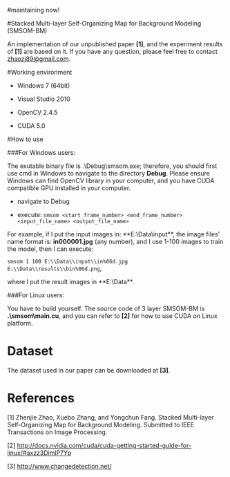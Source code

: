 #maintaining now!

#Stacked Multi-layer Self-Organizing Map for Background Modeling (SMSOM-BM)

An implementation of our unpublished paper **[1]**, and the experiment results of **[1]** are based on it. If you have any question, please feel free to contact zhaozj89@gmail.com.

#Working environment

* Windows 7 (64bit)


* Visual Studio 2010


* OpenCV 2.4.5


* CUDA 5.0




#How to use


###For Windows users:


The exutable binary file is .\Debug\smsom.exe; therefore, you should first use cmd in Windows to navigate to the directory **Debug**. Please ensure Windows can find OpenCV library in your computer, and you have CUDA compatible GPU installed in your computer.


* navigate to Debug


* execute: `smsom <start_frame_number> <end_frame_number> <input_file_name> <output_file_name>`



For example, if I put the input images in: **E:\Data\input\**, 
the image files' name format is: **in000001.jpg** (any number), and I use 1-100 images to train the model, then I can execute:



`smsom 1 100 E:\\Data\\input\\in%06d.jpg E:\\Data\\results\\bin%06d.png`,

where I put the result images in **E:\Data\**.


###For Linux users:


You have to build yourself. The source code of 3 layer SMSOM-BM is **.\smsom\main.cu**, and you can refer to **[2]** for how to use CUDA on Linux platform.


Dataset
=====
The dataset used in our paper can be downloaded at **[3]**.



References
=====

[1] Zhenjie Zhao, Xuebo Zhang, and Yongchun Fang. Stacked Multi-layer Self-Organizing Map for
Background Modeling. Submitted to IEEE Transactions on Image Processing.

[2] http://docs.nvidia.com/cuda/cuda-getting-started-guide-for-linux/#axzz3DimlP7Yp

[3] http://www.changedetection.net/

